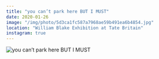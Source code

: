 ```yaml
---
title: "you can’t park here BUT I MUST"
date: 2020-01-26
image: "/img/photo/5d3ca1fc587a7968ae59b491ea6b4854.jpg"
location: "William Blake Exhibition at Tate Britain"
instagram: true
---
```


![you can’t park here BUT I MUST](/img/photo/5d3ca1fc587a7968ae59b491ea6b4854.jpg)
